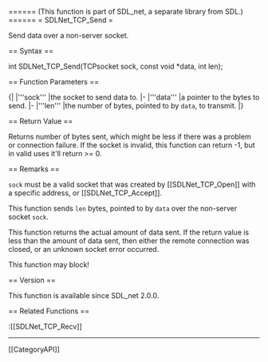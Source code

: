 ====== (This function is part of SDL_net, a separate library from SDL.) ======
= SDLNet_TCP_Send =

Send data over a non-server socket.

== Syntax ==

<syntaxhighlight lang='c'>
int SDLNet_TCP_Send(TCPsocket sock, const void *data, int len);
</syntaxhighlight>

== Function Parameters ==

{|
|'''sock'''
|the socket to send data to.
|-
|'''data'''
|a pointer to the bytes to send.
|-
|'''len'''
|the number of bytes, pointed to by <code>data</code>, to transmit.
|}

== Return Value ==

Returns number of bytes sent, which might be less if there was a problem or
connection failure. If the socket is invalid, this function can return -1,
but in valid uses it'll return >= 0.

== Remarks ==

<code>sock</code> must be a valid socket that was created by
[[SDLNet_TCP_Open]] with a specific address, or [[SDLNet_TCP_Accept]].

This function sends <code>len</code> bytes, pointed to by <code>data</code>
over the non-server socket <code>sock</code>.

This function returns the actual amount of data sent. If the return value
is less than the amount of data sent, then either the remote connection was
closed, or an unknown socket error occurred.

This function may block!

== Version ==

This function is available since SDL_net 2.0.0.

== Related Functions ==

:[[SDLNet_TCP_Recv]]

----
[[CategoryAPI]]



